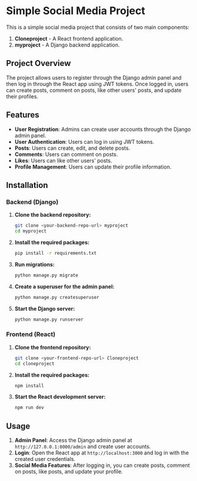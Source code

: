 # Simple Social Media Project

This is a simple social media project that consists of two main components:

1. **Cloneproject** - A React frontend application.
2. **myproject** - A Django backend application.

## Project Overview

The project allows users to register through the Django admin panel and then log in through the React app using JWT tokens. Once logged in, users can create posts, comment on posts, like other users' posts, and update their profiles.

## Features

- **User Registration**: Admins can create user accounts through the Django admin panel.
- **User Authentication**: Users can log in using JWT tokens.
- **Posts**: Users can create, edit, and delete posts.
- **Comments**: Users can comment on posts.
- **Likes**: Users can like other users' posts.
- **Profile Management**: Users can update their profile information.

## Installation

### Backend (Django)

1. **Clone the backend repository:**
    ```bash
    git clone <your-backend-repo-url> myproject
    cd myproject
    ```

2. **Install the required packages:**
    ```bash
    pip install -r requirements.txt
    ```

3. **Run migrations:**
    ```bash
    python manage.py migrate
    ```

4. **Create a superuser for the admin panel:**
    ```bash
    python manage.py createsuperuser
    ```

5. **Start the Django server:**
    ```bash
    python manage.py runserver
    ```

### Frontend (React)

1. **Clone the frontend repository:**
    ```bash
    git clone <your-frontend-repo-url> Cloneproject
    cd cloneproject
    ```

2. **Install the required packages:**
    ```bash
    npm install
    ```

3. **Start the React development server:**
    ```bash
    npm run dev
    ```

## Usage

1. **Admin Panel**: Access the Django admin panel at `http://127.0.0.1:8000/admin` and create user accounts.
2. **Login**: Open the React app at `http://localhost:3000` and log in with the created user credentials.
3. **Social Media Features**: After logging in, you can create posts, comment on posts, like posts, and update your profile.
